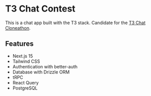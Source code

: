 # T3 Chat Contest

This is a chat app built with the T3 stack. Candidate for the [T3 Chat Cloneathon](https://cloneathon.t3.chat/).

## Features

- Next.js 15
- Tailwind CSS
- Authentication with better-auth
- Database with Drizzle ORM
- tRPC
- React Query
- PostgreSQL
